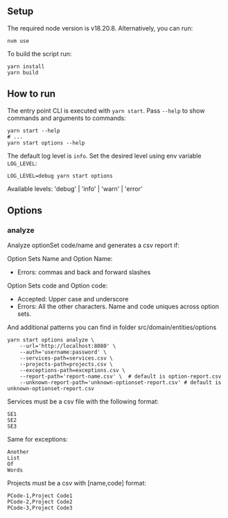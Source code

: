 ## Setup

The required node version is v18.20.8. Alternatively, you can run:

```shell
nvm use
```

To build the script run:

```shell
yarn install
yarn build
```

## How to run

The entry point CLI is executed with `yarn start`. Pass `--help` to show commands and arguments to commands:

```shell
yarn start --help
# ...
yarn start options --help
```

The default log level is `info`. Set the desired level using env variable `LOG_LEVEL`:

```shell
LOG_LEVEL=debug yarn start options
```

Available levels: 'debug' | 'info' | 'warn' | 'error'

## Options

### analyze

Analyze optionSet code/name and generates a csv report if:

Option Sets Name and Option Name:

-   Errors: commas and back and forward slashes

Option Sets code and Option code:

-   Accepted: Upper case and underscore
-   Errors: All the other characters. Name and code uniques across option sets.

And additional patterns you can find in folder src/domain/entities/options

```shell
yarn start options analyze \
    --url='http://localhost:8080' \
    --auth='username:password' \
    --services-path=services.csv \
    --projects-path=projects.csv \
    --exceptions-path=exceptions.csv \
    --report-path='report-name.csv' \  # default is option-report.csv
    --unknown-report-path='unknown-optionset-report.csv' # default is unknown-optionset-report.csv
```

Services must be a csv file with the following format:

```csv
SE1
SE2
SE3
```

Same for exceptions:

```csv
Another
List
Of
Words
```

Projects must be a csv with [name,code] format:

```csv
PCode-1,Project Code1
PCode-2,Project Code2
PCode-3,Project Code3
```
